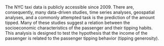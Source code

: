 ﻿The NYC taxi data is publicly accessible since 2009. There are, consequently, many data-driven studies, time series analyses, geospatial analyses, and a commonly attempted task is the prediction of the amount tipped. Many of these studies suggest a relation between the socioeconomic characteristics of the passenger and their tipping habits. This analysis is designed to test the hypothesis that the income of the passenger is related to the passenger tipping behavior (tipping generosity).